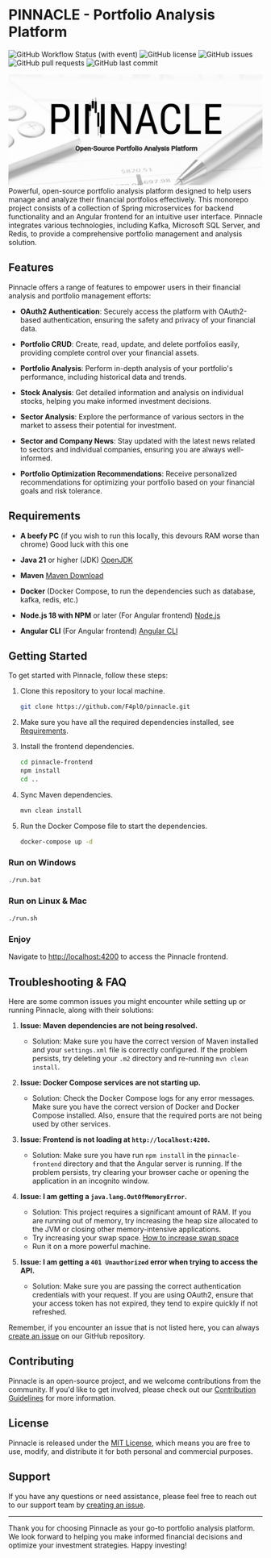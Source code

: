 # PINNACLE - Portfolio Analysis Platform

![GitHub Workflow Status (with event)](https://img.shields.io/github/actions/workflow/status/f4pl0/pinnacle/mavenTest.yml?style=flat-square)
![GitHub license](https://img.shields.io/github/license/f4pl0/pinnacle?style=flat-square)
![GitHub issues](https://img.shields.io/github/issues/f4pl0/pinnacle?style=flat-square)
![GitHub pull requests](https://img.shields.io/github/issues-pr/f4pl0/pinnacle?style=flat-square)
![GitHub last commit](https://img.shields.io/github/last-commit/f4pl0/pinnacle?style=flat-square)

![Pinnacle Logo](.github/assets/pinnacle-logo-cover.png)
Powerful, open-source portfolio analysis platform designed to help users manage and analyze their financial portfolios effectively. This monorepo project consists of a collection of Spring microservices for backend functionality and an Angular frontend for an intuitive user interface. Pinnacle integrates various technologies, including Kafka, Microsoft SQL Server, and Redis, to provide a comprehensive portfolio management and analysis solution.

## Features

Pinnacle offers a range of features to empower users in their financial analysis and portfolio management efforts:

- **OAuth2 Authentication**: Securely access the platform with OAuth2-based authentication, ensuring the safety and privacy of your financial data.

- **Portfolio CRUD**: Create, read, update, and delete portfolios easily, providing complete control over your financial assets.

- **Portfolio Analysis**: Perform in-depth analysis of your portfolio's performance, including historical data and trends.

- **Stock Analysis**: Get detailed information and analysis on individual stocks, helping you make informed investment decisions.

- **Sector Analysis**: Explore the performance of various sectors in the market to assess their potential for investment.

- **Sector and Company News**: Stay updated with the latest news related to sectors and individual companies, ensuring you are always well-informed.

- **Portfolio Optimization Recommendations**: Receive personalized recommendations for optimizing your portfolio based on your financial goals and risk tolerance.

## Requirements

- **A beefy PC** (if you wish to run this locally, this devours RAM worse than chrome) Good luck with this one

- **Java 21** or higher (JDK) [OpenJDK](https://openjdk.org/install/)

- **Maven** [Maven Download](https://maven.apache.org/download.cgi)

- **Docker** (Docker Compose, to run the dependencies such as database, kafka, redis, etc.)

- **Node.js 18 with NPM** or later (For Angular frontend) [Node.js](https://nodejs.org/en/)

- **Angular CLI** (For Angular frontend) [Angular CLI](https://angular.io/cli)


## Getting Started

To get started with Pinnacle, follow these steps:

1. Clone this repository to your local machine.
    ```bash
    git clone https://github.com/F4pl0/pinnacle.git
    ```

2. Make sure you have all the required dependencies installed, see [Requirements](#requirements).

3. Install the frontend dependencies.
    ```bash
    cd pinnacle-frontend
    npm install
    cd ..
    ```

4. Sync Maven dependencies.
    ```bash
    mvn clean install
    ```

5. Run the Docker Compose file to start the dependencies.
    ```bash
    docker-compose up -d
    ```

### Run on Windows
```bash
./run.bat
```

### Run on Linux & Mac
```bash
./run.sh
```

### Enjoy
Navigate to [http://localhost:4200](http://localhost:4200) to access the Pinnacle frontend.

## Troubleshooting & FAQ

Here are some common issues you might encounter while setting up or running Pinnacle, along with their solutions:

1. **Issue: Maven dependencies are not being resolved.**
    - Solution: Make sure you have the correct version of Maven installed and your `settings.xml` file is correctly 
   configured. If the problem persists, try deleting your `.m2` directory and re-running `mvn clean install`.

2. **Issue: Docker Compose services are not starting up.**
    - Solution: Check the Docker Compose logs for any error messages. Make sure you have the correct version of Docker 
   and Docker Compose installed. Also, ensure that the required ports are not being used by other services.

3. **Issue: Frontend is not loading at `http://localhost:4200`.**
    - Solution: Make sure you have run `npm install` in the `pinnacle-frontend` directory and that the Angular server 
   is running. If the problem persists, try clearing your browser cache or opening the application in an incognito 
   window.

4. **Issue: I am getting a `java.lang.OutOfMemoryError`.**
    - Solution: This project requires a significant amount of RAM. If you are running out of memory, try increasing the 
   heap size allocated to the JVM or closing other memory-intensive applications.
    - Try increasing your swap space. [How to increase swap space](https://linuxize.com/post/how-to-add-swap-space-on-ubuntu-20-04/)
    - Run it on a more powerful machine.

5. **Issue: I am getting a `401 Unauthorized` error when trying to access the API.**
    - Solution: Make sure you are passing the correct authentication credentials with your request. If you are using 
   OAuth2, ensure that your access token has not expired, they tend to expire quickly if not refreshed.

Remember, if you encounter an issue that is not listed here, you can always 
[create an issue](https://github.com/f4pl0/pinnacle/issues) on our GitHub repository.

## Contributing

Pinnacle is an open-source project, and we welcome contributions from the community. If you'd like to get involved, please check out our [Contribution Guidelines](CONTRIBUTING.md) for more information.

## License

Pinnacle is released under the [MIT License](LICENSE), which means you are free to use, modify, and distribute it for both personal and commercial purposes.

## Support

If you have any questions or need assistance, please feel free to reach out to our support team by [creating an issue](https://github.com/f4pl0/pinnacle/issues).

---

Thank you for choosing Pinnacle as your go-to portfolio analysis platform. We look forward to helping you make informed financial decisions and optimize your investment strategies. Happy investing!